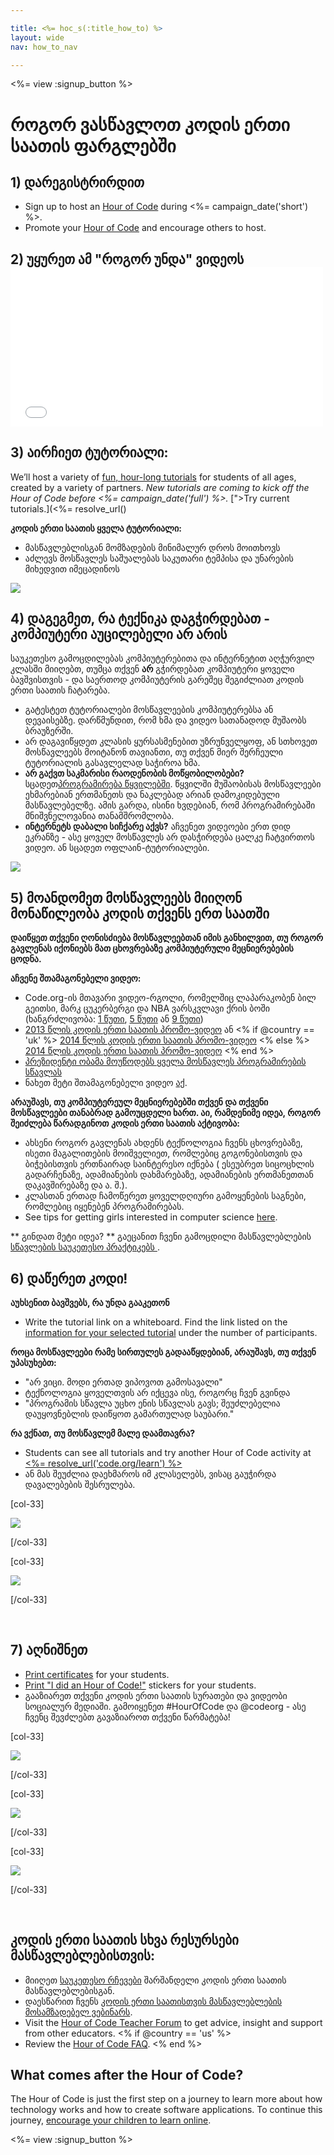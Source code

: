 ```yaml
---

title: <%= hoc_s(:title_how_to) %>
layout: wide
nav: how_to_nav

---
```


<%= view :signup_button %>

# როგორ ვასწავლოთ კოდის ერთი საათის ფარგლებში

## 1) დარეგისტრირდით

  * Sign up to host an [Hour of Code](<%= resolve_url('/') %>) during <%= campaign_date('short') %>.
  * Promote your [Hour of Code](<%= resolve_url('/resources') %>) and encourage others to host.

## 2) უყურეთ ამ "როგორ უნდა" ვიდეოს <iframe width="500" height="255" src="//www.youtube.com/embed/tQeSke4hIds" frameborder="0" allowfullscreen></iframe>
## 3) აირჩიეთ ტუტორიალი:

We’ll host a variety of [fun, hour-long tutorials](<%= resolve_url('https://code.org/learn') %>) for students of all ages, created by a variety of partners. *New tutorials are coming to kick off the Hour of Code before <%= campaign_date('full') %>.* [">Try current tutorials.](<%=  resolve_url()

**კოდის ერთი საათის ყველა ტუტორიალი:**

  * მასწავლებლისგან მომზადების მინიმალურ დროს მოითხოვს
  * აძლევს მოსწავლეს საშუალებას საკუთარი ტემპისა და უნარების მიხედვით იმეცადინოს

[![](/images/tutorials.png)](<%= resolve_url('https://code.org/learn') %>)

## 4) დაგეგმეთ, რა ტექნიკა დაგჭირდებათ - კომპიუტერი აუცილებელი არ არის

საუკეთესო გამოცდილებას კომპიუტერებითა და ინტერნეტით აღჭურვილ კლასში მიიღებთ, თუმცა თქვენ **არ** გჭირდებათ კომპიუტერი ყოველი ბავშვისთვის - და საერთოდ კომპიუტერის გარეშეც შეგიძლიათ კოდის ერთი საათის ჩატარება.

  * გატესტეთ ტუტორიალები მოსწავლეების კომპიუტერებსა ან დევაისებზე. დარწმუნდით, რომ ხმა და ვიდეო სათანადოდ მუშაობს ბრაუზერში.
  * არ დაგავიწყდეთ კლასის ყურსასმენებით უზრუნველყოფ, ან სთხოვეთ მოსწავლეებს მოიტანონ თავიანთი, თუ თქვენ მიერ შერჩეული ტუტორიალის გასავლელად საჭიროა ხმა.
  * **არ გაქვთ საკმარისი რაოდენობის მოწყობილობები?** სცადეთ[პროგრამირება წყვილებში](https://www.youtube.com/watch?v=vgkahOzFH2Q). წყვილში მუშაობისას მოსწავლეები ეხმარებიან ერთმანეთს და ნაკლებად არიან დამოკიდებული მასწავლებელზე. ამის გარდა, ისინი ხვდებიან, რომ პროგრამირებაში მნიშვნელოვანია თანამშრომლობა.
  * **ინტერნეტს დაბალი სიჩქარე აქვს?** აჩვენეთ ვიდეოები ერთ დიდ ეკრანზე - ასე ყოველ მოსწავლეს არ დასჭირდება ცალკე ჩატვირთოს ვიდეო. ან სცადეთ ოფლაინ-ტუტორიალები.

![](/images/group_ipad.jpg)</a>

## 5) მოანდომეთ მოსწავლეებს მიიღონ მონაწილეობა კოდის თქვენს ერთ საათში

**დაიწყეთ თქვენი ღონისძიება მოსწავლეებთან იმის განხილვით, თუ როგორ გავლენას იქონიებს მათ ცხოვრებაზე კომპიუტერული მეცნიერებების ცოდნა.**

**აჩვენე შთამაგონებელი ვიდეო:**

  * Code.org-ის მთავარი ვიდეო-რგოლი, რომელშიც ლაპარაკობენ ბილ გეითსი, მარკ ცუკერბერგი და NBA ვარსკვლავი ქრის ბოში (ხანგრძლივობა: [1 წუთი](https://www.youtube.com/watch?v=qYZF6oIZtfc), [5 წუთი](https://www.youtube.com/watch?v=nKIu9yen5nc) ან [9 წუთი](https://www.youtube.com/watch?v=dU1xS07N-FA))
  * [2013 წლის კოდის ერთი საათის პრომო-ვიდეო](https://www.youtube.com/watch?v=FC5FbmsH4fw) ან <% if @country == 'uk' %> [2014 წლის კოდის ერთი საათის პრომო-ვიდეო](https://www.youtube.com/watch?v=96B5-JGA9EQ) <% else %> [2014 წლის კოდის ერთი საათის პრომო-ვიდეო](https://www.youtube.com/watch?v=rH7AjDMz_dc&index=2&list=PLzdnOPI1iJNe1WmdkMG-Ca8cLQpdEAL7Q) <% end %>
  * [პრეზიდენტი ობამა მოუწოდებს ყველა მოსწავლეს პროგრამირების სწავლას](https://www.youtube.com/watch?v=6XvmhE1J9PY)
  * ნახეთ მეტი შთამაგონებელი ვიდეო [აქ](https://www.youtube.com/playlist?list=PLzdnOPI1iJNfpD8i4Sx7U0y2MccnrNZuP).

**არაუშავს, თუ კომპიუტერეულ მეცნიერებებში თქვენ და თქვენი მოსწავლეები თანაბრად გამოუცდელი ხართ. აი, რამდენიმე იდეა, როგორ შეიძლება წარადგინოთ კოდის ერთი საათის აქტივობა:**

  * ახსენი როგორ გავლენას ახდენს ტექნოლოგია ჩვენს ცხოვრებაზე, ისეთი მაგალითების მოიშველიეთ, რომლებიც გოგონებისთვის და ბიჭებისთვის ერთნაირად საინტერესო იქნება ( ესეუბრეთ სიცოცხლის გადარჩენაზე, ადამიანების დახმარებაზე, ადამიანების ერთმანეთთან დაკავშირებაზე და ა. შ.).
  * კლასთან ერთად ჩამოწერეთ ყოველდღიური გამოყენების საგნები, რომლებიც იყენებენ პროგრამირებას.
  * See tips for getting girls interested in computer science [here](<%= resolve_url('https://code.org/girls') %>).

** გინდათ მეტი იდეა? ** გაეცანით ჩვენი გამოცდილი მასწავლებლების [ სწავლების საუკეთესო პრაქტიკებს ](http://www.slideshare.net/TeachCode/hour-of-code-best-practices-for-successful-educators-51273466).

## 6) დაწერეთ კოდი!

**აუხსენით ბავშვებს, რა უნდა გააკეთონ**

  * Write the tutorial link on a whiteboard. Find the link listed on the [information for your selected tutorial](<%= resolve_url('https://code.org/learn') %>) under the number of participants. 

**როცა მოსწავლეები რამე სირთულეს გადააწყდებიან, არაუშავს, თუ თქვენ უპასუხებთ:**

  * "არ ვიცი. მოდი ერთად ვიპოვოთ გამოსავალი"
  * ტექნოლოგია ყოველთვის არ იქცევა ისე, როგორც ჩვენ გვინდა
  * "პროგრამის სწავლა უცხო ენის სწავლას გავს; შეუძლებელია დაუყოვნებლის დაიწყოთ გამართულად საუბარი."

**რა ვქნათ, თუ მოსწავლემ მალე დაამთავრა?**

  * Students can see all tutorials and try another Hour of Code activity at [<%= resolve_url('code.org/learn') %>](<%= resolve_url('https://code.org/learn') %>)
  * ან მას შეუძლია დაეხმაროს იმ კლასელებს, ვისაც გაუჭირდა დავალებების შესრულება.

[col-33]

![](/images/highschoolgirls.jpeg)</a>

[/col-33]

[col-33]

![](/images/group_ar.jpg)</a>

[/col-33]

<p style="clear:both">
  &nbsp;
</p>

## 7) აღნიშნეთ

  * [Print certificates](<%= resolve_url('https://code.org/certificates') %>) for your students.
  * [Print "I did an Hour of Code!"](<%= resolve_url('/resources/promote#stickers') %>) stickers for your students.
  * გააზიარეთ თქვენი კოდის ერთი საათის სურათები და ვიდეობი სოციალურ მედიაში. გამოიყენეთ #HourOfCode და @codeorg - ასე ჩვენც შევძლებთ გავაზიაროთ თქვენი წარმატება!

[col-33]

![](/images/celebrate2.jpeg)</a>

[/col-33]

[col-33]

![](/images/highlight-certificates.jpg)</a>

[/col-33]

[col-33]

![](/images/boy-certificate.jpg)</a>

[/col-33]

<p style="clear:both">
  &nbsp;
</p>

## კოდის ერთი საათის სხვა რესურსები მასწავლებლებისთვის:

  * მიიღეთ [საუკეთესო რჩევები](http://www.slideshare.net/TeachCode/hour-of-code-best-practices-for-successful-educators-51273466) შარშანდელი კოდის ერთი საათის მასწავლებლებისგან. 
  * დაესწარით ჩვენს [კოდის ერთი საათისთვის მასწავლებლების მოსამზადებელ ვებინარს](http://www.eventbrite.com/e/an-educators-guide-to-the-hour-of-code-tickets-17987415845).
  * Visit the [Hour of Code Teacher Forum](http://forum.code.org/c/plc/hour-of-code) to get advice, insight and support from other educators. <% if @country == 'us' %>
  * Review the [Hour of Code FAQ](https://support.code.org/hc/en-us/categories/200147083-Hour-of-Code). <% end %>

## What comes after the Hour of Code?

The Hour of Code is just the first step on a journey to learn more about how technology works and how to create software applications. To continue this journey, [encourage your children to learn online](<%= resolve_url('https://code.org/learn/beyond') %>).

<%= view :signup_button %>